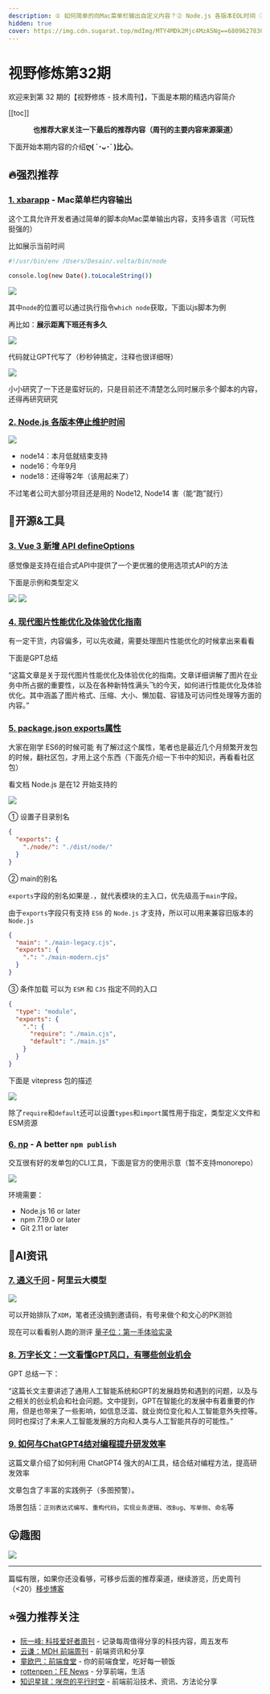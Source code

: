```yaml
---
description: ① 如何简单的向Mac菜单栏输出自定义内容？② Node.js 各版本EOL时间 ③ Vue3 新增defineOptions API ④ exports 属性 ⑤ 一个交互友好的单包发布工具 ⑥ 阿里云的chat机器人 ⑦ chatGPT风口？⑧ 如何与chatGPT结对编程提升研发效率
hidden: true
cover: https://img.cdn.sugarat.top/mdImg/MTY4MDk2Mjc4MzA5Ng==680962783096
---
```


# 视野修炼第32期

欢迎来到第 32 期的【视野修炼 - 技术周刊】，下面是本期的精选内容简介

[[toc]]

<center>

**​也推荐大家关注一下最后的推荐内容（周刊的主要内容来源渠道）**
</center>


下面开始本期内容的介绍**ღ( ´･ᴗ･` )比心**。
## 🔥强烈推荐
### [1. xbarapp](https://xbarapp.com/) - Mac菜单栏内容输出
这个工具允许开发者通过简单的脚本向Mac菜单输出内容，支持多语言（可玩性挺强的）

比如展示当前时间

```sh
#!/usr/bin/env /Users/Desain/.volta/bin/node

console.log(new Date().toLocaleString())
```
![](https://img.cdn.sugarat.top/mdImg/MTY4MDk1ODEyNDY1Nw==680958124657)

其中`node`的位置可以通过执行指令`which node`获取，下面以js脚本为例

再比如：**展示距离下班还有多久**

![](https://img.cdn.sugarat.top/mdImg/MTY4MDk1ODY4NDE4Nw==680958684187)

代码就让GPT代写了（秒秒钟搞定，注释也很详细呀）

![](https://img.cdn.sugarat.top/mdImg/MTY4MDk1ODU4Nzc2MA==680958587760)

小小研究了一下还是蛮好玩的，只是目前还不清楚怎么同时展示多个脚本的内容，还得再研究研究

### [2. Node.js 各版本停止维护时间](https://github.com/nodejs/Release)

![](https://img.cdn.sugarat.top/mdImg/MTY4MDk1ODk2MDU3NA==680958960574)

* node14：本月低就结束支持
* node16：今年9月
* node18：还得等2年（该用起来了）

不过笔者公司大部分项目还是用的 Node12, Node14 害（能“跑”就行）

## 🔧开源&工具
### [3. Vue 3 新增 API defineOptions](https://github.com/vuejs/core/pull/5738)
感觉像是支持在组合式API中提供了一个更优雅的使用选项式API的方法

下面是示例和类型定义

![](https://img.cdn.sugarat.top/mdImg/MTY4MDk1OTIwNzA3Mg==680959207072)
![](https://img.cdn.sugarat.top/mdImg/MTY4MDk1OTIyOTM3OA==680959229378)

### [4. 现代图片性能优化及体验优化指南](https://mp.weixin.qq.com/s/LN-fBf-RigSfS_XtU_19JQ)
有一定干货，内容偏多，可以先收藏，需要处理图片性能优化的时候拿出来看看

下面是GPT总结

“这篇文章是关于现代图片性能优化及体验优化的指南。文章详细讲解了图片在业务中所占据的重要性，以及在各种新特性满头飞的今天，如何进行性能优化及体验优化。其中涵盖了图片格式、压缩、大小、懒加载、容错及可访问性处理等方面的内容。”

### [5. package.json exports属性](https://es6.ruanyifeng.com/#docs/module-loader#package-json-%E7%9A%84-exports-%E5%AD%97%E6%AE%B5)
大家在刚学 ES6的时候可能 有了解过这个属性，笔者也是最近几个月频繁开发包的时候，翻社区包，才用上这个东西（下面先介绍一下书中的知识，再看看社区包）

看文档 Node.js 是在12 开始支持的

![](https://img.cdn.sugarat.top/mdImg/MTY4MDk1OTg2ODc4NQ==680959868785)

① 设置子目录别名
```json
{
  "exports": {
    "./node/": "./dist/node/"
  }
}
```
② main的别名

`exports`字段的别名如果是`.`，就代表模块的主入口，优先级高于`main`字段。

由于`exports`字段只有支持 `ES6` 的 `Node.js` 才支持，所以可以用来兼容旧版本的 `Node.js`

```json
{
  "main": "./main-legacy.cjs",
  "exports": {
    ".": "./main-modern.cjs"
  }
}
```

③ 条件加载
可以为 `ESM` 和 `CJS` 指定不同的入口
```json
{
  "type": "module",
  "exports": {
    ".": {
      "require": "./main.cjs",
      "default": "./main.js"
    }
  }
}
```

下面是 vitepress 包的描述

![](https://img.cdn.sugarat.top/mdImg/MTY4MDk2MTE3MDE1Nw==680961170158)

除了`require`和`default`还可以设置`types`和`import`属性用于指定，类型定义文件和ESM资源

### [6. np](https://github.com/sindresorhus/np) - A better `npm publish`
交互很有好的发单包的CLI工具，下面是官方的使用示意（暂不支持monorepo）

![](https://img.cdn.sugarat.top/mdImg/MTY4MDk2Mjk3NzQwMQ==np.gif)

环境需要：
* Node.js 16 or later
* npm 7.19.0 or later
* Git 2.11 or later


## 🤖AI资讯

### [7. 通义千问](https://tongyi.aliyun.com/) - 阿里云大模型

![](https://img.cdn.sugarat.top/mdImg/MTY4MDk2Mjc4MzA5Ng==680962783096)

可以开始排队了`XDM`，笔者还没搞到邀请码，有号来做个和文心的PK测验

现在可以看看别人跑的测评 [量子位：第一手体验实录](https://mp.weixin.qq.com/s/olGY9Cm6hO1h8C9DSy7_qA)


### [8. 万字长文：一文看懂GPT风口，有哪些创业机会](https://mp.weixin.qq.com/s/gPqOAzX4sWZtXDPFjc16Ow)
GPT 总结一下：

“这篇长文主要讲述了通用人工智能系统和GPT的发展趋势和遇到的问题，以及与之相关的创业机会和社会问题。文中提到，GPT在智能化的发展中有着重要的作用，但是也带来了一些影响，如信息泛滥、就业岗位变化和人工智能意外失控等。同时也探讨了未来人工智能发展的方向和人类与人工智能共存的可能性。”

### [9. 如何与ChatGPT4结对编程提升研发效率](https://mp.weixin.qq.com/s/8xqDF0GwWt_JPctWyKikQg)

这篇文章介绍了如何利用 ChatGPT4 强大的AI工具，结合结对编程方法，提高研发效率

文章包含了丰富的实践例子（多图预警）。

场景包括：`正则表达式编写`、`重构代码`，`实现业务逻辑`、`改Bug`、`写单侧`、`命名`等

## 😛趣图

![](https://img.cdn.sugarat.top/mdImg/MTY4MDk2MzY1MTgzNQ==680963651835)

---

篇幅有限，如果你还没看够，可移步后面的推荐渠道，继续游览，历史周刊（<20）[移步博客](https://sugarat.top/weekly/index.html)

## ⭐️强力推荐关注
* [阮一峰: 科技爱好者周刊](https://www.ruanyifeng.com/blog/archives.html) - 记录每周值得分享的科技内容，周五发布
* [云谦：MDH 前端周刊](https://www.yuque.com/chencheng/mdh-weekly) - 前端资讯和分享
* [童欧巴：前端食堂](https://github.com/Geekhyt/weekly) - 你的前端食堂，吃好每一顿饭
* [rottenpen：FE News](https://rottenpen.zhubai.love/) - 分享前端，生活
* [知识星球：咲奈的平行时空](https://wx.zsxq.com/dweb2/index/group/15552285284822) - 前端前沿技术、资讯、方法论分享
